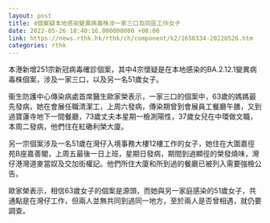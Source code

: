 ```yaml
---
layout: post
title: 4個案疑本地感染變異病毒株涉一家三口及同區工作女子
date: 2022-05-26 18:40:16.000000000 +08:00
link: https://news.rthk.hk/rthk/ch/component/k2/1650334-20220526.htm
categories: rthk
---
```


本港新增251宗新冠病毒確診個案，其中4宗懷疑是在本地感染的BA.2.12.1變異病毒株個案，涉及一家三口，以及另一名51歲女子。

衞生防護中心傳染病處首席醫生歐家榮表示，一家三口的個案中，63歲的媽媽最先發病，她在會展任職清潔工，上周六發病，傳染期曾到會展員工餐廳午膳，又到過寶蓮寺地下一間餐廳，73歲丈夫本星期一檢測陽性，37歲女兒在中環做文職，本周二發病，他們住在紅磡利榮大廈。

另一宗個案涉及一名51歲在灣仔入境事務大樓12樓工作的女子，她住在大圍嘉徑苑B座嘉善閣，上周五最後一日上班，星期日發病，期間到過顯徑的榮發燒味，灣仔港灣道麥當奴及交加街權記。他們所住大廈和所到過的餐廳已被列入需要強檢公告。

歐家榮表示，相信63歲女子的個案是源頭，而她與另一家庭感染的51歲女子，共通點是在灣仔工作，但兩人並無共同到過同一地方，至於兩人是否曾相遇，就仍要調查。
